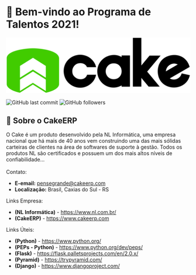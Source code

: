# 🧁 Bem-vindo ao Programa de Talentos 2021!

<a href ="https://www.cakeerp.com" target="_blank"><img src="docs/logo-cakeerp.png"></a>

![GitHub last commit](https://img.shields.io/github/last-commit/CakeERP/cakeerp-talent-program)
![GitHub followers](https://img.shields.io/github/followers/CakeERP?label=Cake%20ERP&style=social)
## 🚀  Sobre o CakeERP
O Cake é um produto desenvolvido pela NL Informática, uma empresa nacional que há mais de 40 anos vem construindo uma das mais sólidas carteiras de clientes na área de softwares de suporte à gestão. Todos os produtos NL são certificados e possuem um dos mais altos níveis de confiabilidade...
<br>
<br>
Contato:

- <b>E-email:</b> pensegrande@cakeerp.com
- <b>Localização:</b> Brasil, Caxias do Sul - RS</b>

Links Empresa:
- <b>(NL Informática)</b> - https://www.nl.com.br/
- <b>(CakeERP)</b> - https://www.cakeerp.com

Links Úteis:
- <b>(Python)</b> - https://www.python.org/
- <b>(PEPs - Python)</b> - https://www.python.org/dev/peps/
- <b>(Flask)</b> - https://flask.palletsprojects.com/en/2.0.x/
- <b>(Pyramid)</b> - https://trypyramid.com/
- <b>(Django)</b> - https://www.djangoproject.com/
<p>
